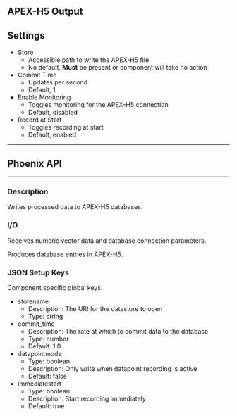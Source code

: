 ## APEX-H5 Output
## Settings

- Store
	- Accessible path to write the APEX-H5 file
	- No default, **Must** be present or component will take no action
- Commit Time
    - Updates per second
    - Default, 1
- Enable Monitoring
    - Toggles monitoring for the APEX-H5 connection
    - Default, disabled
- Record at Start
    - Toggles recording at start
    - Default, enabled
___
## Phoenix API
___
### Description

Writes processed data to APEX-H5 databases.

### I/O

Receives numeric vector data and database connection parameters.

Produces database entries in APEX-H5.

### JSON Setup Keys

Component specific global keys:
- storename
  - Description: The URI for the datastore to open
  - Type: string
- commit_time
  - Description: The rate at which to commit data to the database
  - Type: number
  - Default: 1.0
- datapointmode
  - Type: boolean
  - Description: Only write when datapoint recording is active
  - Default: false
- immediatestart
  - Type: boolean
  - Description: Start recording immediately
  - Default: true
